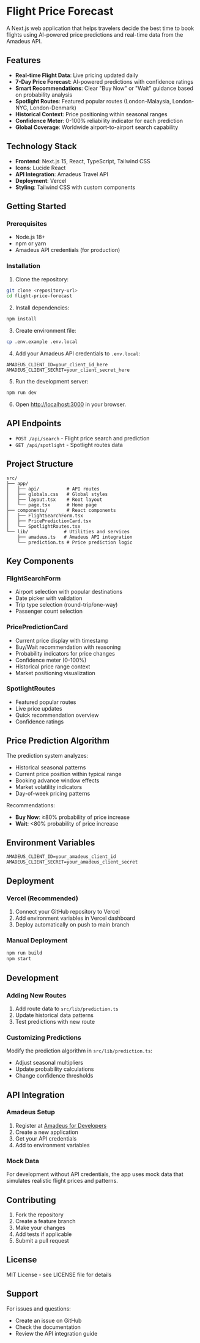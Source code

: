 # Flight Price Forecast

A Next.js web application that helps travelers decide the best time to book flights using AI-powered price predictions and real-time data from the Amadeus API.

## Features

- **Real-time Flight Data**: Live pricing updated daily
- **7-Day Price Forecast**: AI-powered predictions with confidence ratings
- **Smart Recommendations**: Clear "Buy Now" or "Wait" guidance based on probability analysis
- **Spotlight Routes**: Featured popular routes (London-Malaysia, London-NYC, London-Denmark)
- **Historical Context**: Price positioning within seasonal ranges
- **Confidence Meter**: 0-100% reliability indicator for each prediction
- **Global Coverage**: Worldwide airport-to-airport search capability

## Technology Stack

- **Frontend**: Next.js 15, React, TypeScript, Tailwind CSS
- **Icons**: Lucide React
- **API Integration**: Amadeus Travel API
- **Deployment**: Vercel
- **Styling**: Tailwind CSS with custom components

## Getting Started

### Prerequisites

- Node.js 18+ 
- npm or yarn
- Amadeus API credentials (for production)

### Installation

1. Clone the repository:
```bash
git clone <repository-url>
cd flight-price-forecast
```

2. Install dependencies:
```bash
npm install
```

3. Create environment file:
```bash
cp .env.example .env.local
```

4. Add your Amadeus API credentials to `.env.local`:
```
AMADEUS_CLIENT_ID=your_client_id_here
AMADEUS_CLIENT_SECRET=your_client_secret_here
```

5. Run the development server:
```bash
npm run dev
```

6. Open [http://localhost:3000](http://localhost:3000) in your browser.

## API Endpoints

- `POST /api/search` - Flight price search and prediction
- `GET /api/spotlight` - Spotlight routes data

## Project Structure

```
src/
├── app/
│   ├── api/          # API routes
│   ├── globals.css   # Global styles
│   ├── layout.tsx    # Root layout
│   └── page.tsx      # Home page
├── components/       # React components
│   ├── FlightSearchForm.tsx
│   ├── PricePredictionCard.tsx
│   └── SpotlightRoutes.tsx
└── lib/             # Utilities and services
    ├── amadeus.ts   # Amadeus API integration
    └── prediction.ts # Price prediction logic
```

## Key Components

### FlightSearchForm
- Airport selection with popular destinations
- Date picker with validation
- Trip type selection (round-trip/one-way)
- Passenger count selection

### PricePredictionCard
- Current price display with timestamp
- Buy/Wait recommendation with reasoning
- Probability indicators for price changes
- Confidence meter (0-100%)
- Historical price range context
- Market positioning visualization

### SpotlightRoutes
- Featured popular routes
- Live price updates
- Quick recommendation overview
- Confidence ratings

## Price Prediction Algorithm

The prediction system analyzes:
- Historical seasonal patterns
- Current price position within typical range
- Booking advance window effects
- Market volatility indicators
- Day-of-week pricing patterns

Recommendations:
- **Buy Now**: ≥80% probability of price increase
- **Wait**: <80% probability of price increase

## Environment Variables

```
AMADEUS_CLIENT_ID=your_amadeus_client_id
AMADEUS_CLIENT_SECRET=your_amadeus_client_secret
```

## Deployment

### Vercel (Recommended)

1. Connect your GitHub repository to Vercel
2. Add environment variables in Vercel dashboard
3. Deploy automatically on push to main branch

### Manual Deployment

```bash
npm run build
npm start
```

## Development

### Adding New Routes

1. Add route data to `src/lib/prediction.ts`
2. Update historical data patterns
3. Test predictions with new route

### Customizing Predictions

Modify the prediction algorithm in `src/lib/prediction.ts`:
- Adjust seasonal multipliers
- Update probability calculations
- Change confidence thresholds

## API Integration

### Amadeus Setup

1. Register at [Amadeus for Developers](https://developers.amadeus.com/)
2. Create a new application
3. Get your API credentials
4. Add to environment variables

### Mock Data

For development without API credentials, the app uses mock data that simulates realistic flight prices and patterns.

## Contributing

1. Fork the repository
2. Create a feature branch
3. Make your changes
4. Add tests if applicable
5. Submit a pull request

## License

MIT License - see LICENSE file for details

## Support

For issues and questions:
- Create an issue on GitHub
- Check the documentation
- Review the API integration guide
